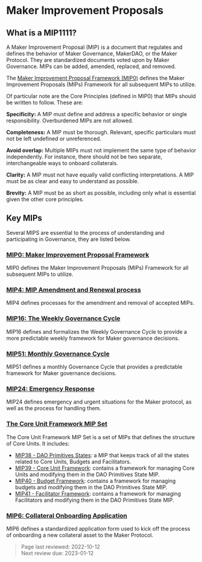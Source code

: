 # Maker Improvement Proposals

## What is a MIP1111?

A Maker Improvement Proposal (MIP) is a document that regulates and defines the behavior of Maker Governance, MakerDAO, or the Maker Protocol. They are standardized documents voted upon by Maker Governance. MIPs can be added, amended, replaced, and removed.

The [Maker Improvement Proposal Framework (MIP0)](https://mips.makerdao.com/mips/details/MIP0) defines the Maker Improvement Proposals (MIPs) Framework for all subsequent MIPs to utilize.

Of particular note are the Core Principles (defined in MIP0) that MIPs should be written to follow. These are:

**Specificity:** A MIP must define and address a specific behavior or single responsibility. Overburdened MIPs are not allowed.

**Completeness:** A MIP must be thorough. Relevant, specific particulars must not be left undefined or unreferenced.

**Avoid overlap:** Multiple MIPs must not implement the same type of behavior independently. For instance, there should not be two separate, interchangeable ways to onboard collaterals.

**Clarity:** A MIP must not have equally valid conflicting interpretations. A MIP must be as clear and easy to understand as possible.

**Brevity:** A MIP must be as short as possible, including only what is essential given the other core principles.

## Key MIPs

Several MIPS are essential to the process of understanding and participating in Governance, they are listed below.

### [MIP0: Maker Improvement Proposal Framework](https://mips.makerdao.com/mips/details/MIP0)

MIP0 defines the Maker Improvement Proposals (MIPs) Framework for all subsequent MIPs to utilize.

### [MIP4: MIP Amendment and Renewal process](https://mips.makerdao.com/mips/details/MIP4)

MIP4 defines processes for the amendment and removal of accepted MIPs.

### [MIP16: The Weekly Governance Cycle](https://mips.makerdao.com/mips/details/MIP16)

MIP16 defines and formalizes the Weekly Governance Cycle to provide a more predictable weekly framework for Maker governance decisions.

### [MIP51: Monthly Governance Cycle](https://mips.makerdao.com/mips/details/MIP51)

MIP51 defines a monthly Governance Cycle that provides a predictable framework for Maker governance decisions.

### [MIP24: Emergency Response](https://mips.makerdao.com/mips/details/MIP24)

MIP24 defines emergency and urgent situations for the Maker protocol, as well as the process for handling them.

### [The Core Unit Framework MIP Set](https://mips.makerdao.com/mips/list?mipsetMode=true)

The Core Unit Framework MIP Set is a set of MIPs that defines the structure of Core Units. It includes:

* [MIP38 - DAO Primitives States](https://mips.makerdao.com/mips/details/MIP38): a MIP that keeps track of all the states related to Core Units, Budgets and Facilitators.
* [MIP39 - Core Unit Framework](https://mips.makerdao.com/mips/details/MIP39): contains a framework for managing Core Units and modifying them in the DAO Primitives State MIP.
* [MIP40 - Budget Framework](https://mips.makerdao.com/mips/details/MIP40): contains a framework for managing budgets and modifying them in the DAO Primitives State MIP.
* [MIP41 - Facilitator Framework](https://mips.makerdao.com/mips/details/MIP41): contains a framework for managing Facilitators and modifying them in the DAO Primitives State MIP.

### [MIP6: Collateral Onboarding Application](https://mips.makerdao.com/mips/details/MIP6)

MIP6 defines a standardized application form used to kick off the process of onboarding a new collateral asset to the Maker Protocol.

> Page last reviewed: 2022-10-12\
> Next review due: 2023-01-12
